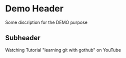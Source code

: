 # Demo Header

Some discription for the DEMO purpose


## Subheader

Watching Tutorial "learning git with gothub" on YouTube
